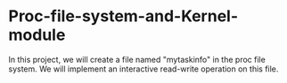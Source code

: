 # Proc-file-system-and-Kernel-module
In this project, we will create a file named "mytaskinfo" in the proc file system. We will implement an interactive read-write operation on this file.
